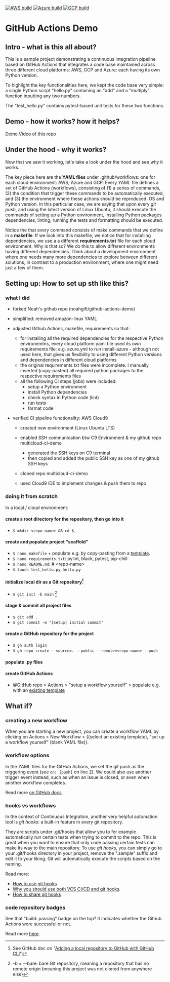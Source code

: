 [![AWS build](https://github.com/jonasmmiguel/multicloud-ci-demo/workflows/AWS%20Python%203.6/badge.svg)](https://github.com/jonasmmiguel/multicloud-ci-demo/actions)
[![Azure build](https://github.com/jonasmmiguel/multicloud-ci-demo/workflows/Azure%20Python%203.6/badge.svg)](https://github.com/jonasmmiguel/multicloud-ci-demo/actions)
[![GCP build](https://github.com/jonasmmiguel/multicloud-ci-demo/workflows/GCP%20Python%203.7/badge.svg)](https://github.com/jonasmmiguel/multicloud-ci-demo/actions)

# GitHub Actions Demo
## Intro - what is this all about? 

This is a sample project demonstrating a continuous integration pipeline based on GitHub Actions that integrates a code base maintained across three different cloud platforms: AWS, GCP and Azure; each having its own Python version. 

To highlight the key functionalities here, we kept the code base very simple: a single Python script "hello.py" containing an "add" and a "multiply" function inputting any two numbers.

The "test_hello.py" contains pytest-based unit tests for these two functions.


## Demo - how it works? how it helps?
[Demo Video of this repo](https://www.youtube.com/watch?v=4gbUYOgALik)

## Under the hood - why it works?

Now that we saw it working, let's take a look under the hood and see *why* it works.

The key piece here are the **YAML files** under .github/workflows: one for each cloud environment: AWS, Azure and GCP.
Every YAML file defines a set of GitHub Actions (workflows), consisting of (1) a series of commands, (2) the condition that trigger these commands to be automatically executed, and (3) the environment where these actions should be reproduced: OS and Python version.
In this particular case, we are saying that upon every *git push*, and using the latest version of Linux Ubuntu, it should execute the commands of setting up a Python environment, installing Python packages dependencies, linting, running  the tests and formatting should be executed.

Notice the that every command consists of make commands that we define in a **makefile**.
If we look into this makefile, we notice that for installing dependencies, we use a a different **requirements.txt** file for each cloud environment.
Why is that so?
We do this to allow different environments having different dependencies. Think about a development environment where one needs many more dependencies to explore between different solutions, in contrast to a production environment, where one might need just a few of them.

## Setting up: How to set up sth like this?

### what I did

- forked Noah's github repo (noahgift/github-actions-demo)
- simplified: removed amazon-linux YAML
- adjusted Github Actions, makefile, requirements so that:
  - for installing all the required dependencies for the respective Python environemtns, every cloud platform yaml file used its own requirements file: e.g. azure.yml to run install-azure - although not used here, that gives us flexibility to using different Python versions and dependencies in different cloud platforms 
  - the original requirements.txt files were incomplete. I manually inserted (copy-pasted) all required python packages to the respective requirements files 
  - all the following CI steps (jobs) were included:
    - setup a Python environment 
    - install Python dependencies
    - check syntax in Python code (lint)
    - run tests 
    - format code

- verified CI pipeline functionality: AWS Cloud9

  - created new environment (Linux Ubuntu LTS)

  - enabled SSH communication btw C9 Environment & my github repo multicloud-ci-demo
    - generated the SSH keys on C9 terminal
    - then copied and added the public SSH key as one of my github SSH keys

  - cloned repo multicloud-ci-demo 

  - used Cloud9 IDE to implement changes & push them to repo



### doing it from scratch

In a local / cloud environment:

#### create a root directory for the repository, then go into it 

- `$ mkdir <repo-name> && cd $_` 

#### create and populate project "scaffold"

- `$ nano makefile` + populate e.g. by copy-pasting from a [template](https://gist.github.com/jonasmmiguel/3b65b8f97c353789d45d68e1cfc0850a).
- `$ nano requirements.txt`: pylint, black, pytest, pip-chill
- `$ nano README.md`: # \<repo-name>
- `$ touch test_hello.py hello.py`

#### initialize local dir as a Git repository[^1]

- `$ git init -b main` [^2]


#### stage & commit all project files

- `$ git add .`
- `$ git commit -m "[setup] initial commit"`

#### create a GitHub repository for the project

-  `$ gh auth login`
-  `$ gh repo create --source=. --public --remote=<repo-name> --push`

#### populate .py files

#### create GitHub Actions

- @GitHub repo > Actions > "setup a workflow yourself" > populate e.g. with  an [existing template](https://gist.github.com/jonasmmiguel/fd88e690b00af5643d3816a940f81b91)



[^1]: See GitHub doc on "[Adding a local repository to GitHub with GitHub CLI](https://docs.github.com/en/get-started/importing-your-projects-to-github/importing-source-code-to-github/adding-locally-hosted-code-to-github)"
[^2]: -b = --bare: bare Git repository, meaning a repository that has no remote origin (meaning this project was not cloned from anywhere else)

## What if?

### creating a new workflow

When you are starting a new project, you can create a workflow YAML by clicking on Actions > New Workflow > {(select an existing template), "set up a workflow yourself" (blank YAML file)}.

### workflow options

In the YAML files for the GitHub Actions, we set the git push as the triggering event (see `on: [push]` on line 2).  We could also use another trigger event instead, such as when an issue is closed, or even when another workflow completes. 

Read more [on GitHub docs](https://docs.github.com/en/actions/using-workflows/events-that-trigger-workflows).

### hooks vs workflows

In the context of Continuous Integration, another very helpful automation tool is *git hooks*: a built-in feature in every git repository.

They are scripts under .git/hooks that allow you to for example automatically run certain tests when trying to commit to the repo.
This is great when you want to ensure that only code passing certain tests can make its way to the main repository.
To use *git hooks*, you can simply go to your .git/hooks directory in your project, remove the ".sample" suffix and edit it to your liking.
Git will automatically execute the scripts based on the naming.

Read more:  

- [How to use git hooks](https://medium.com/@f3igao/get-started-with-git-hooks-5a489725c639) 
- [Why you should use both VCS CI/CD and git hooks](https://www.reddit.com/r/devops/comments/q94fia/git_hooks_vs_vcs_cicd/).
- [How to share git hooks](https://mranderson.nl/2020/10/25/how-to-share-git-hooks/)

### code repository badges

See that "build: passing" badge on the top? It indicates whether the Github Actions were successful or not.

Read more [here](https://dev.to/robdwaller/how-to-add-a-github-actions-badge-to-your-project-11ci).

